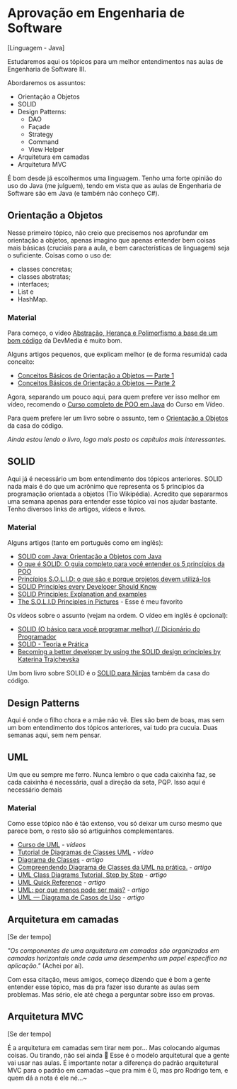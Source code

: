 # Aprovação em Engenharia de Software

[Linguagem - Java]

Estudaremos aqui os tópicos para um melhor entendimentos nas aulas de Engenharia de Software III.

Abordaremos os assuntos:

 - Orientação a Objetos
 - SOLID
 - Design Patterns:
   - DAO
   - Façade
   - Strategy
   - Command
   - View Helper
 - Arquitetura em camadas
 - Arquitetura MVC

É bom desde já escolhermos uma linguagem. Tenho uma forte opinião do uso do Java (me julguem), tendo em vista que as aulas de Engenharia de Software são em Java (e também não conheço C#).

## Orientação a Objetos

Nesse primeiro tópico, não creio que precisemos nos aprofundar em orientação a objetos, apenas imagino que apenas entender bem coisas mais básicas (cruciais para a aula, e bem características de linguagem) seja o suficiente.
Coisas como o uso de:

 - classes concretas;
 - classes abstratas;
 - interfaces;
 - List e
 - HashMap.
 
### Material
 
Para começo, o vídeo [Abstração, Herança e Polimorfismo a base de um bom código](https://www.youtube.com/watch?v=qiGTRJlCnlA) da DevMedia é muito bom.

Alguns artigos pequenos, que explicam melhor (e de forma resumida) cada conceito: 

- [Conceitos Básicos de Orientação a Objetos — Parte 1](https://medium.com/gdgcampinas/conceitos-b%C3%A1sicos-de-orienta%C3%A7%C3%A3o-a-objetos-b58809b2d809)
- [Conceitos Básicos de Orientação a Objetos — Parte 2](https://medium.com/@RafaelSermenho/conceitos-b%C3%A1sicos-de-orienta%C3%A7%C3%A3o-a-objetos-parte-2-5accfe670a6e)

Agora, separando um pouco aqui, para quem prefere ver isso melhor em vídeo, recomendo o [Curso completo de POO em Java](https://www.youtube.com/playlist?list=PLHz_AreHm4dkqe2aR0tQK74m8SFe-aGsY) do Curso em Vídeo.

Para quem prefere ler um livro sobre o assunto, tem o [Orientação a Objetos]() da casa do código.

_Ainda estou lendo o livro, logo mais posto os capítulos mais interessantes._

## SOLID

Aqui já é necessário um bom entendimento dos tópicos anteriores.
SOLID nada mais é do que um acrônimo que representa os 5 princípios da programação orientada a objetos (Tio Wikipédia).
Acredito que separarmos uma semana apenas para entender esse tópico vai nos ajudar bastante.
Tenho diversos links de artigos, vídeos e livros.

### Material

Alguns artigos (tanto em português como em inglês):
 - [SOLID com Java: Orientação a Objetos com Java](https://www.alura.com.br/conteudo/orientacao-a-objetos-avancada-e-principios-solid)
 - [O que é SOLID: O guia completo para você entender os 5 princípios da POO](https://medium.com/desenvolvendo-com-paixao/o-que-%C3%A9-solid-o-guia-completo-para-voc%C3%AA-entender-os-5-princ%C3%ADpios-da-poo-2b937b3fc530)
 - [Princípios S.O.L.I.D: o que são e porque projetos devem utilizá-los](https://medium.com/@mari_azevedo/princ%C3%ADpios-s-o-l-i-d-o-que-s%C3%A3o-e-porque-projetos-devem-utiliz%C3%A1-los-bf496b82b299)
 - [SOLID Principles every Developer Should Know](https://blog.bitsrc.io/solid-principles-every-developer-should-know-b3bfa96bb688)
 - [SOLID Principles: Explanation and examples](https://itnext.io/solid-principles-explanation-and-examples-715b975dcad4)
 - [The S.O.L.I.D Principles in Pictures](https://medium.com/backticks-tildes/the-s-o-l-i-d-principles-in-pictures-b34ce2f1e898) - Esse é meu favorito
 
Os vídeos sobre o assunto (vejam na ordem. O vídeo em inglês é opcional):
  - [SOLID (O básico para você programar melhor) // Dicionário do Programador](https://www.youtube.com/watch?v=mkx0CdWiPRA)
  - [SOLID - Teoria e Prática](https://www.youtube.com/watch?v=Q2QdkiX6p_Y)
  - [Becoming a better developer by using the SOLID design principles by Katerina Trajchevska](https://youtu.be/rtmFCcjEgEw)
  
Um bom livro sobre SOLID é o [SOLID para Ninjas]() também da casa do código.

## Design Patterns

Aqui é onde o filho chora e a mãe não vê. Eles são bem de boas, mas sem um bom entendimento dos tópicos anteriores, vai tudo pra cucuia. Duas semanas aqui, sem nem pensar.

## UML

Um que eu sempre me ferro. Nunca lembro o que cada caixinha faz, se cada caixinha é necessária, qual a direção da seta, PQP. Isso aqui é necessário demais

### Material

Como esse tópico não é tão extenso, vou só deixar um curso mesmo que parece bom, o resto são só artiguinhos complementares.

 - [Curso de UML](https://www.youtube.com/watch?v=C3xYBT3o_5k&list=PLucm8g_ezqNqCRGHGHoacCo6N1bfN7hXZ&index=1) - _vídeos_
 - [Tutorial de Diagramas de Classes UML](https://www.youtube.com/watch?v=rDidOn6KN9k) - _vídeo_
 - [Diagrama de Classes](https://medium.com/documenta%C3%A7ao-uml/diagrama-de-classes-ba91a9d29575) - _artigo_
 - [Compreendendo Diagrama de Classes da UML na prática.](https://medium.com/studio-oceano/compreendendo-diagrama-de-classes-da-uml-na-pr%C3%A1tica-1f7e6422021c) - _artigo_
 - [UML Class Diagrams Tutorial, Step by Step](https://medium.com/@smagid_allThings/uml-class-diagrams-tutorial-step-by-step-520fd83b300b) - _artigo_
 - [UML Quick Reference](https://medium.com/federicohaag/uml-unified-modeling-language-5a2a0c2fb973) - _artigo_
 - [UML: por que menos pode ser mais?](https://medium.com/@ullmanngabriel/uml-por-que-menos-pode-ser-mais-56d05e118711) - _artigo_
 - [UML — Diagrama de Casos de Uso](https://medium.com/operacionalti/uml-diagrama-de-casos-de-uso-29f4358ce4d5) - _artigo_

## Arquitetura em camadas
[Se der tempo]

_"Os componentes de uma arquitetura em camadas são organizados em camadas horizontais onde cada uma desempenha um papel específico na aplicação."_ (Achei por aí).

Com essa citação, meus amigos, começo dizendo que é bom a gente entender esse tópico, mas da pra fazer isso durante as aulas sem problemas. Mas sério, ele até chega a perguntar sobre isso em provas.

## Arquitetura MVC
[Se der tempo]

É a arquitetura em camadas sem tirar nem por... Mas colocando algumas coisas. Ou tirando, não sei ainda :thinking:
Esse é o modelo arquitetural que a gente vai usar nas aulas.
É importante notar a diferença do padrão arquitetural MVC para o padrão em camadas ~que pra mim é 0, mas pro Rodrigo tem, e quem dá a nota é ele né...~

